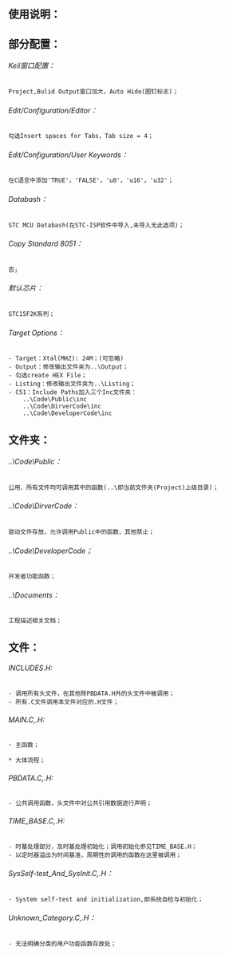 ## 使用说明：
 
## 部分配置：

###### Keil窗口配置：
    Project,Bulid Output窗口加大，Auto Hide(图钉标志)；   
###### Edit/Configuration/Editor：
    勾选Insert spaces for Tabs，Tab size = 4；   
###### Edit/Configuration/User Keywords：
    在C语言中添加'TRUE'，'FALSE'，'u8'，'u16'，'u32'；   

###### Databash：
    STC MCU Databash(在STC-ISP软件中导入,未导入无此选项)；
###### Copy Standard 8051：
    否;
###### 默认芯片：
    STC15F2K系列；
###### Target Options：
    - Target：Xtal(MHZ): 24M；(可忽略)
    - Output：修改输出文件夹为..\Output；
    - 勾选create HEX File；
    - Listing：修改输出文件夹为..\Listing；
    - C51：Include Paths加入三个Inc文件夹：
        ..\Code\Public\inc
        ..\Code\DirverCode\inc
        ..\Code\DeveloperCode\inc  
   
## 文件夹：
###### ..\Code\Public：
    公用，所有文件均可调用其中的函数(..\即当前文件夹(Project)上级目录)；

###### ..\Code\DirverCode：
    驱动文件存放，允许调用Public中的函数，其他禁止；

###### ..\Code\DeveloperCode；
    开发者功能函数；

###### ..\Documents：
    工程描述相关文档；

## 文件：

###### INCLUDES.H:
    - 调用所有头文件，在其他除PBDATA.H外的头文件中被调用；
    - 所有.C文件调用本文件对应的.H文件；
    
###### MAIN.C,.H:
    - 主函数；

    * 大体流程；
                
###### PBDATA.C,.H:
    - 公共调用函数，头文件中对公共引用数据进行声明；

###### TIME_BASE.C,.H:
    - 时基处理部分，及时基处理初始化；调用初始化参见TIME_BASE.H；
    - 以定时器溢出为时间基准，周期性的调用的函数在这里被调用；

###### SysSelf-test_And_SysInit.C,.H：
    - System self-test and initialization,即系统自检与初始化；

###### Unknown_Category.C,.H：
    - 无法明确分类的用户功能函数存放处；
